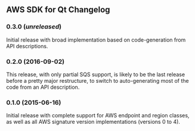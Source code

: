 ## AWS SDK for Qt Changelog

### 0.3.0 (_unreleased_)
Initial release with broad implementation based on code-generation from
API descriptions.

### 0.2.0 (2016-09-02)
This release, with only partial SQS support, is likely to be the last
release before a pretty major restructure, to switch to auto-generating
most of the code from an API description.

### 0.1.0 (2015-06-16)
Initial release with complete support for AWS endpoint and region classes,
as well as all AWS signature version implementations (versions 0 to 4).
